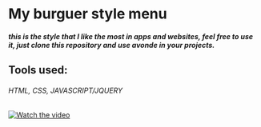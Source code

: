 # My burguer style menu

#####  this is the style that I like the most in apps and websites, feel free to use it, just clone this repository and use avonde in your projects.

## Tools used:
###### HTML, CSS, JAVASCRIPT/JQUERY

[![Watch the video](https://i.ibb.co/TtzbWK4/2020-05-25-22-55-03.gif)](https://youtu.be/Dpb9TH834bQ)

